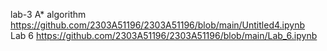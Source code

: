 lab-3 A* algorithm
https://github.com/2303A51196/2303A51196/blob/main/Untitled4.ipynb<br>
Lab 6
https://github.com/2303A51196/2303A51196/blob/main/Lab_6.ipynb
